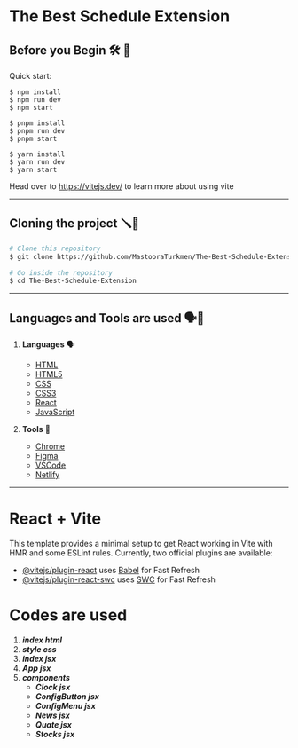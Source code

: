 # The Best Schedule Extension


## Before you Begin 🛠 🔨

Quick start:

````
$ npm install
$ npm run dev
$ npm start
````

````
$ pnpm install
$ pnpm run dev
$ pnpm start
````

````
$ yarn install
$ yarn run dev
$ yarn start
````

Head over to https://vitejs.dev/ to learn more about using vite

--------

## Cloning the project 🪛🔨


```bash
# Clone this repository
$ git clone https://github.com/MastooraTurkmen/The-Best-Schedule-Extension.git

# Go inside the repository
$ cd The-Best-Schedule-Extension
```

------

## Languages and Tools are used 🗣️🔧

1. **Languages** 🗣️
    + [HTML](https://github.com/topics/html)
    + [HTML5](https://github.com/topics/html5)
    + [CSS](https://github.com/topics/css)
    + [CSS3](https://github.com/topics/css3)
    + [React](https://github.com/topics/react)
    + [JavaScript](https://github.com/topics/javascript)

2. **Tools** 🔧
    + [Chrome](https://github.com/topics/chrome)
    + [Figma](https://github.com/topics/figma)
    + [VSCode](https://github.com/topics/vscode)
    + [Netlify](https://github.com/topics/netlify)

------

# React + Vite

This template provides a minimal setup to get React working in Vite with HMR and some ESLint rules.
Currently, two official plugins are available:

- [@vitejs/plugin-react](https://github.com/vitejs/vite-plugin-react/blob/main/packages/plugin-react/README.md) uses [Babel](https://babeljs.io/) for Fast Refresh
- [@vitejs/plugin-react-swc](https://github.com/vitejs/vite-plugin-react-swc) uses [SWC](https://swc.rs/) for Fast Refresh


# Codes are used 

1. ***index html***
2. ***style css***
3. ***index jsx***
4. ***App jsx***
5. ***components***
   + ***Clock jsx***
   + ***ConfigButton jsx***
   + ***ConfigMenu jsx***
   + ***News jsx***
   + ***Quate jsx***
   + ***Stocks jsx***
   
   